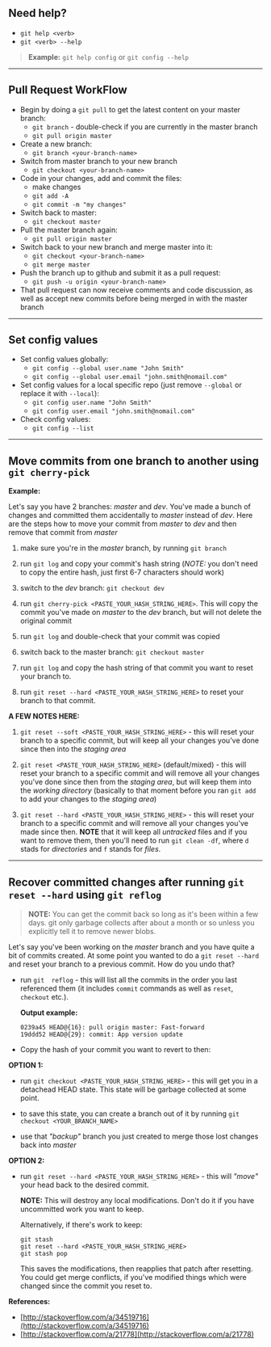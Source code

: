 ## Need help?
- ```git help <verb>```
- ```git <verb> --help```

> **Example:** ```git help config``` or ```git config --help```

---

## Pull Request WorkFlow
- Begin by doing a ```git pull``` to get the latest content on your master branch:
  - ```git branch``` - double-check if you are currently in the master branch
  - ```git pull origin master```
- Create a new branch:
  - ```git branch <your-branch-name>```
- Switch from master branch to your new branch
  - ```git checkout <your-branch-name>```
- Code in your changes, add and commit the files:
  - make changes
  - ```git add -A```
  - ```git commit -m "my changes"```
- Switch back to master: 
  - ```git checkout master```
- Pull the master branch again:
  - ```git pull origin master```
- Switch back to your new branch and merge master into it:
  - ```git checkout <your-branch-name>```
  - ```git merge master```
- Push the branch up to github and submit it as a pull request:
  - ```git push -u origin <your-branch-name>```
- That pull request can now receive comments and code discussion, as well as accept new commits before being merged in with the master branch

---

## Set config values
- Set config values globally:
  - ```git config --global user.name "John Smith"```
  - ```git config --global user.email "john.smith@nomail.com"```
- Set config values for a local specific repo (just remove ```--global``` or replace it with ```--local```):
  - ```git config user.name "John Smith"```
  - ```git config user.email "john.smith@nomail.com"```
- Check config values:
  - ```git config --list```

---

## Move commits from one branch to another using ```git cherry-pick```
**Example:**

Let's say you have 2 branches: *master* and *dev*. You've made a bunch of changes and committed them accidentally to *master* instead of *dev*. Here are the steps how to move your commit from *master* to *dev* and then remove that commit from *master*

1. make sure you're in the *master* branch, by running ```git branch```

2. run ```git log``` and copy your commit's hash string (*NOTE:* you don't need to copy the entire hash, just first 6-7 characters should work)

3. switch to the *dev* branch: ```git checkout dev```

4. run ```git cherry-pick <PASTE_YOUR_HASH_STRING_HERE>```. This will copy the commit you've made on *master* to the *dev* branch, but will not delete the original commit

5. run ```git log``` and double-check that your commit was copied

6. switch back to the master branch: ```git checkout master```

7. run ```git log``` and copy the hash string of that commit you want to reset your branch to.

8. run ```git reset --hard <PASTE_YOUR_HASH_STRING_HERE>``` to reset your branch to that commit.

**A FEW NOTES HERE:**

1. ```git reset --soft <PASTE_YOUR_HASH_STRING_HERE>``` - this will reset your branch to a specific commit, but will keep all your changes you've done since then into the *staging area*

2. ```git reset <PASTE_YOUR_HASH_STRING_HERE>``` (default/mixed) - this will reset your branch to a specific commit and will remove all your changes you've done since then from the *staging area*, but will keep them into the *working directory* (basically to that moment before you ran ```git add``` to add your changes to the *staging area*)

3. ```git reset --hard <PASTE_YOUR_HASH_STRING_HERE>``` - this will reset your branch to a specific commit and will remove all your changes you've made since then. **NOTE** that it will keep all *untracked* files and if you want to remove them, then you'll need to run ```git clean -df```, where ```d``` stads for *directories* and ```f``` stands for *files*.

---

## Recover committed changes after running ```git reset --hard``` using ```git reflog```

> **NOTE:** You can get the commit back so long as it's been within a few days. git only garbage collects after about a month or so unless you explicitly tell it to remove newer blobs.

Let's say you've been working on the *master* branch and you have quite a bit of commits created. At some point you wanted to do a ```git reset --hard``` and reset your branch to a previous commit. How do you undo that?

- run ```git  reflog``` - this will list all the commits in the order you last referenced them (it includes ```commit``` commands as well as ```reset```, ```checkout``` etc.). 
  
  **Output example:** 
  
  ```
  0239a45 HEAD@{16}: pull origin master: Fast-forward
  19ddd52 HEAD@{29}: commit: App version update
  ```

- Copy the hash of your commit you want to revert to then:

**OPTION 1:**

- run ```git checkout <PASTE_YOUR_HASH_STRING_HERE>``` - this will get you in a detachead HEAD state. This state will be garbage collected at some point.

- to save this state, you can create a branch out of it by running ```git checkout <YOUR_BRANCH_NAME>```

- use that *"backup"* branch you just created to merge those lost changes back into *master*

**OPTION 2:**

- run ```git reset --hard <PASTE_YOUR_HASH_STRING_HERE>``` - this will *"move"* your head back to the desired commit.
  
  **NOTE:** This will destroy any local modifications. Don't do it if you have uncommitted work you want to keep.
  
  Alternatively, if there's work to keep:
  
  ```
  git stash
  git reset --hard <PASTE_YOUR_HASH_STRING_HERE>
  git stash pop
  ```
  
  This saves the modifications, then reapplies that patch after resetting. You could get merge conflicts, if you've modified things which were changed since the commit you reset to.
  
**References:**

- [http://stackoverflow.com/a/34519716](http://stackoverflow.com/a/34519716)
- [http://stackoverflow.com/a/21778](http://stackoverflow.com/a/21778)
